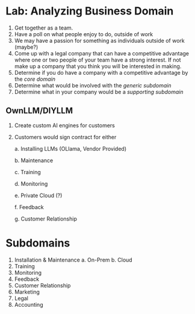 # Lab: Analyzing Business Domain
1. Get together as a team.
2. Have a poll on what people enjoy to do, outside of work
3. We may have a passion for something as individuals outside of work (maybe?)
4. Come up with a legal company that can have a competitive advantage where one or two people of your team have a strong interest. If not make up a company that you think you will be interested in making.
5. Determine if you do have a company with a competitive advantage by the _core domain_
6. Determine what would be involved with the _generic subdomain_
7. Determine what in your company would be a _supporting subdomain_

## OwnLLM/DIYLLM

1. Create custom AI engines for customers
2. Customers would sign contract for either
   
   a. Installing LLMs (OLlama, Vendor Provided)

   b. Maintenance

   c. Training

   d. Monitoring

   e. Private Cloud (?)

   f. Feedback

   g. Customer Relationship

# Subdomains

1. Installation & Maintenance
   a. On-Prem
   b. Cloud
2. Training
3. Monitoring
4. Feedback
5. Customer Relationship
6. Marketing
7. Legal
8. Accounting



